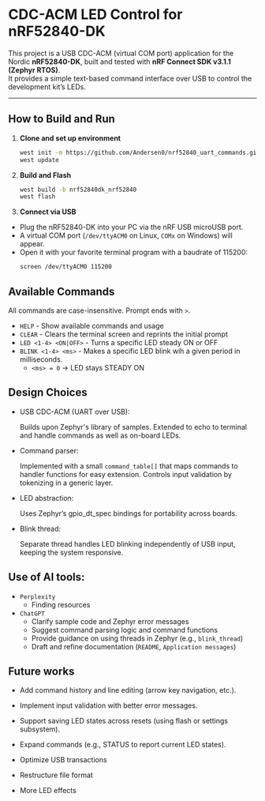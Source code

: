 # CDC-ACM LED Control for nRF52840-DK

This project is a USB CDC-ACM (virtual COM port) application for the Nordic **nRF52840-DK**, built and tested with **nRF Connect SDK v3.1.1 (Zephyr RTOS)**.  
It provides a simple text-based command interface over USB to control the development kit’s LEDs.

---

## How to Build and Run

1. **Clone and set up environment**
    ```bash
    west init -m https://github.com/Andersen0/nrf52840_uart_commands.git
    west update
    ```
2. **Build and Flash**
    ```bash
    west build -b nrf52840dk_nrf52840
    west flash
    ```
3. **Connect via USB**
* Plug the nRF52840-DK into your PC via the nRF USB microUSB port.
* A virtual COM port (`/dev/ttyACM0` on Linux, `COMx` on Windows) will appear.
* Open it with your favorite terminal program with a baudrate of 115200:
    ```bash
    screen /dev/ttyACM0 115200
    ```
## Available Commands

All commands are case-insensitive. Prompt ends with `>`.

* `HELP` - Show available commands and usage
* `CLEAR` - Clears the terminal screen and reprints the initial prompt
* `LED <1-4> <ON|OFF>` - Turns a specific LED steady ON or OFF
* `BLINK <1-4> <ms>` - Makes a specific LED blink wih a given period in milliseconds.
    - `<ms> = 0` -> LED stays STEADY ON

## Design Choices
* USB CDC-ACM (UART over USB):

    Builds upon Zephyr's library of samples. Extended to echo to terminal and handle commands as well as on-board LEDs.

* Command parser:

    Implemented with a small `command_table[]` that maps commands to handler functions for easy extension. Controls input validation by tokenizing in a generic layer.

* LED abstraction:

    Uses Zephyr’s gpio_dt_spec bindings for portability across boards.

* Blink thread:

    Separate thread handles LED blinking independently of USB input, keeping the system responsive.

## Use of AI tools:

* `Perplexity`
    - Finding resources
* `ChatGPT`
    - Clarify sample code and Zephyr error messages
    - Suggest command parsing logic and command functions
    - Provide guidance on using threads in Zephyr (e.g., `blink_thread`) 
    - Draft and refine documentation (`README`, `Application messages`)

## Future works

* Add command history and line editing (arrow key navigation, etc.).

* Implement input validation with better error messages.

* Support saving LED states across resets (using flash or settings subsystem).

* Expand commands (e.g., STATUS to report current LED states).

* Optimize USB transactions

* Restructure file format

* More LED effects